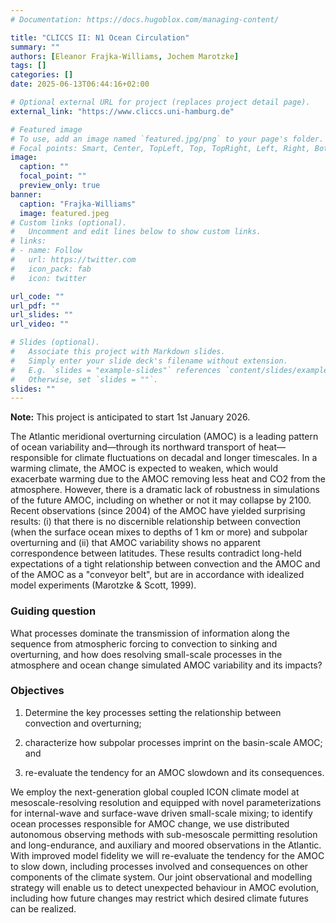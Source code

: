 ```yaml
---
# Documentation: https://docs.hugoblox.com/managing-content/

title: "CLICCS II: N1 Ocean Circulation"
summary: ""
authors: [Eleanor Frajka-Williams, Jochem Marotzke]
tags: []
categories: []
date: 2025-06-13T06:44:16+02:00

# Optional external URL for project (replaces project detail page).
external_link: "https://www.cliccs.uni-hamburg.de"

# Featured image
# To use, add an image named `featured.jpg/png` to your page's folder.
# Focal points: Smart, Center, TopLeft, Top, TopRight, Left, Right, BottomLeft, Bottom, BottomRight.
image:
  caption: ""
  focal_point: ""
  preview_only: true
banner:
  caption: "Frajka-Williams"
  image: featured.jpeg
# Custom links (optional).
#   Uncomment and edit lines below to show custom links.
# links:
# - name: Follow
#   url: https://twitter.com
#   icon_pack: fab
#   icon: twitter

url_code: ""
url_pdf: ""
url_slides: ""
url_video: ""

# Slides (optional).
#   Associate this project with Markdown slides.
#   Simply enter your slide deck's filename without extension.
#   E.g. `slides = "example-slides"` references `content/slides/example-slides.md`.
#   Otherwise, set `slides = ""`.
slides: ""
---
```


**Note:** This project is anticipated to start 1st January 2026.

The Atlantic meridional overturning circulation (AMOC) is a leading pattern of ocean variability
and—through its northward transport of heat—responsible for climate fluctuations on decadal
and longer timescales. In a warming climate, the AMOC is expected to weaken, which would
exacerbate warming due to the AMOC removing less heat and CO2 from the
atmosphere. However, there is a dramatic lack of robustness in simulations of the future
AMOC, including on whether or not it may collapse by 2100. Recent
observations (since 2004) of the AMOC have yielded surprising results: (i) that there is no
discernible relationship between convection (when the surface ocean mixes to depths of 1 km
or more) and subpolar overturning and (ii) that AMOC variability shows no
apparent correspondence between latitudes. These results contradict long-held expectations of a tight relationship between
convection and the AMOC and of the AMOC as a "conveyor belt", but are in accordance with idealized
model experiments (Marotzke & Scott, 1999).

### Guiding question

What processes dominate the transmission of information along the sequence
from atmospheric forcing to convection to sinking and overturning, and how does resolving
small-scale processes in the atmosphere and ocean change simulated AMOC variability and
its impacts?

### Objectives

1. Determine the key processes setting the relationship between convection and overturning; 

2. characterize how subpolar processes imprint on the basin-scale
AMOC; and 

3. re-evaluate the tendency for an AMOC slowdown and its consequences.


We employ the next-generation global coupled ICON climate
model at mesoscale-resolving resolution and equipped with novel parameterizations for
internal-wave and surface-wave driven small-scale mixing; to identify ocean
processes responsible for AMOC change, we use distributed autonomous observing methods with sub-mesoscale permitting resolution and long-endurance,
and auxiliary and moored observations in the Atlantic. With improved model fidelity we
will re-evaluate the tendency for the AMOC to slow down, including processes involved and
consequences on other components of the climate system. Our joint observational and
modelling strategy will enable us to detect unexpected behaviour in AMOC evolution, including
how future changes may restrict which desired climate futures can be realized.